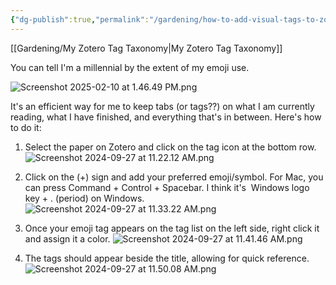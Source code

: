 ```yaml
---
{"dg-publish":true,"permalink":"/gardening/how-to-add-visual-tags-to-zotero-quick-and-dirty/","created":"2024-09-27T11:51:21.698+08:00","updated":"2025-02-12T08:39:35.000+08:00"}
---
```


[[Gardening/My Zotero Tag Taxonomy\|My Zotero Tag Taxonomy]]

You can tell I'm a millennial by the extent of my emoji use.

![Screenshot 2025-02-10 at 1.46.49 PM.png](/img/user/Extras/Screenshot%202025-02-10%20at%201.46.49%20PM.png)

It's an efficient way for me to keep tabs (or tags??) on what I am currently reading,  what I have finished, and everything that's in between. Here's how to do it:

1. Select the paper on Zotero and click on the tag icon at the bottom row. 
![Screenshot 2024-09-27 at 11.22.12 AM.png](/img/user/Extras/Screenshot%202024-09-27%20at%2011.22.12%20AM.png)
2. Click on the (+) sign and add your preferred emoji/symbol. For Mac, you can press Command + Control + Spacebar. I think it's  Windows logo key + . (period) on Windows.
![Screenshot 2024-09-27 at 11.33.22 AM.png](/img/user/Extras/Screenshot%202024-09-27%20at%2011.33.22%20AM.png)
3. Once your emoji tag appears on the tag list on the left side, right click it and assign it a color.
![Screenshot 2024-09-27 at 11.41.46 AM.png](/img/user/Extras/Screenshot%202024-09-27%20at%2011.41.46%20AM.png)

4. The tags should appear beside the title, allowing for quick reference.
![Screenshot 2024-09-27 at 11.50.08 AM.png](/img/user/Extras/Screenshot%202024-09-27%20at%2011.50.08%20AM.png)

